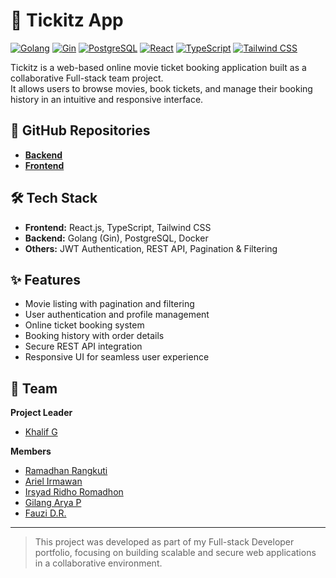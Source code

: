 # 🎫 Tickitz App

[![Golang](https://img.shields.io/badge/Golang-00ADD8?style=for-the-badge&logo=go&logoColor=white)](https://golang.org/)
[![Gin](https://img.shields.io/badge/Gin-000000?style=for-the-badge&logo=go&logoColor=white)](https://gin-gonic.com/)
[![PostgreSQL](https://img.shields.io/badge/PostgreSQL-316192?style=for-the-badge&logo=postgresql&logoColor=white)](https://www.postgresql.org/)
[![React](https://img.shields.io/badge/React-20232A?style=for-the-badge&logo=react&logoColor=61DAFB)](https://react.dev/)
[![TypeScript](https://img.shields.io/badge/TypeScript-3178C6?style=for-the-badge&logo=typescript&logoColor=white)](https://www.typescriptlang.org/)
[![Tailwind CSS](https://img.shields.io/badge/Tailwind_CSS-38B2AC?style=for-the-badge&logo=tailwind-css&logoColor=white)](https://tailwindcss.com/)

Tickitz is a web-based online movie ticket booking application built as a collaborative Full-stack team project.  
It allows users to browse movies, book tickets, and manage their booking history in an intuitive and responsive interface.

## 🔗 GitHub Repositories

- **[Backend](https://github.com/irsy4drr01/tickitz-be)**  
- **[Frontend](https://github.com/irsy4drr01/tickitz-fe)**

## 🛠️ Tech Stack

- **Frontend:** React.js, TypeScript, Tailwind CSS  
- **Backend:** Golang (Gin), PostgreSQL, Docker  
- **Others:** JWT Authentication, REST API, Pagination & Filtering

## ✨ Features

- Movie listing with pagination and filtering  
- User authentication and profile management  
- Online ticket booking system  
- Booking history with order details  
- Secure REST API integration  
- Responsive UI for seamless user experience

## 👥 Team

**Project Leader**  
- [Khalif G](https://github.com/khalifgfrz)

**Members**
- [Ramadhan Rangkuti](https://github.com/RamadanRangkuti)
- [Ariel Irmawan](https://github.com/IrmawanAriel)  
- [Irsyad Ridho Romadhon](https://github.com/irsy4drr01)
- [Gilang Arya P](https://github.com/gilangaryap)  
- [Fauzi D.R.](https://github.com/mfauzidr)

---

> This project was developed as part of my Full-stack Developer portfolio, focusing on building scalable and secure web applications in a collaborative environment.

